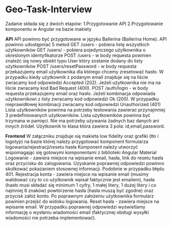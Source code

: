 # Geo-Task-Interview

Zadanie składa się z dwóch etapów:
1.Przygotowanie API
2.Przygotowanie komponentu w Angular na bazie makiety

**API**
API powinno być przygotowane w języku Ballerina (Ballerina Home).
API powinno udostępniać 5 metod
GET /users - pobiera listę wszystkich użytkowników
GET /users/<id> - pobiera pojedynczego użytkownika o określonym identyfikatorze
POST /users - w body requesta powinien znaleźć się nowy obiekt typu User który zostanie dodany do listy użytkowników
POST /users/resetPassword - w body requesta przekazujemy email użytkownika dla którego chcemy zresetować hasło. W przypadku kiedy użytkownik z podanym email znajduje się na liście zwracamy kod odpowiedzi Accepted (202). Jeżeli użytkownika nie ma na liście zwracamy kod Bad Request (400).
POST /auth/login - w body requesta przekazujemy email oraz hasło. Jeżeli kombinacja odpowiada użytkownikowi z listy zwracamy kod odpowiedzi Ok (200). W przypadku nieprawidłowej kombinacji zwracamy kod odpowiedzi Unauthorized (401)
Lista użytkowników powinna na potrzeby testowania zawierać przynajmniej 3 predefiniowanych użytkowników.
Lista użytkowników powinna być trzymana w pamięci. Nie ma potrzeby używania żadnych baz danych ani innych źródeł.
Użytkownik to klasa która zawiera 3 pola: id,email,password.

**Frontend**
W załączniku znajduje się makieta low fidelity oraz grafiki (tło i logotyp) na bazie której należy przygotować komponent formularza logowania/rejestracji/resetu hasła
Komponent należy utworzyć wspomagając się gotowymi komponentami z biblioteki Angular Material
Logowanie - zawiera miejsce na wpisanie email, hasła, link do resetu hasła oraz przycisku do zalogowania. Uzyskanie poprawnej odpowiedzi powinno skutkować pokazaniem stosownej informacji. Podobnie w przypadku błędu 401.
Rejestracja konta - zawiera miejsce na wpisanie email (musimy walidować czy to co użytkownik wpisał faktycznie jest emailem), hasła (hasło musi składać się minimum 1 cyfry, 1 małej litery, 1 dużej litery i co najmniej 8 znaków) powtórzenie hasła (hasła muszą być zgodne) oraz przycisk załóż konto. Po poprawnym założeniu użytkownika formularz powinien przejść do widoku logowania.
Reset hasła - zawiera miejsce na wpisanie email. W przypadku poprawnej odpowiedzi wyświetlamy informację o wysłaniu wiadomości email (faktycznej obsługi wysyłki wiadomości nie potrzeba implementować).
